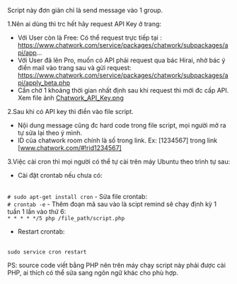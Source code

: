 Script này đơn giản chỉ là send message vào 1 group.

1.Nên ai dùng thì trc hết hãy request API Key ở trang: 
- Với User còn là Free: Có thể request trực tiếp tại : https://www.chatwork.com/service/packages/chatwork/subpackages/api/app...
- Với User đã lên Pro, muốn có API phải request qua bác Hirai, nhờ bác ý điền mail vào trang sau và gửi request: https://www.chatwork.com/service/packages/chatwork/subpackages/api/apply_beta.php
- Cần chờ 1 khoảng thời gian nhất định sau khi request thì mới đc cấp API.
Xem file ảnh <a href="https://github.com/nguyenvanvuong/reminder_bot/blob/master/Chatwork_API_Key.png" title="API">Chatwork_API_Key.png</a>

2.Sau khi có API key thì điền vào file script. 
- Nội dung message cũng đc hard code trong file script, mọi người mở ra tự sửa lại theo ý mình.
- ID của chatwork room chính là số trong link. Ex: [1234567] trong link [www.chatwork.com/#!rid1234567]

3.Việc cài cron thì mọi người có thể tự cài trên máy Ubuntu theo trình tự sau:
- Cài đặt crontab nếu chưa có:
<br />
<code># sudo apt-get install cron</code>
- Sửa file crontab:
<br />
<code># crontab -e</code>
- Thêm đoạn mã sau vào là scipt remind sẽ chạy định kỳ 1 tuần 1 lần vào thứ 6:
<br />
<code>* * * * */5 php /file_path/script.php</code>

- Restart crontab:
<br />
<code>sudo service cron restart</code>

PS: source code viết bằng PHP nên trên máy chạy script này phải được cài PHP, ai thích có thể sửa sang ngôn ngữ khác cho phù hợp.
